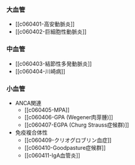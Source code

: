 ### 大血管
- [[c060401-高安動脈炎]]
- [[c060402-巨細胞性動脈炎]]
### 中血管
- [[c060403-結節性多発動脈炎]]
- [[c060404-川崎病]]
### 小血管
- ANCA関連
	- [[c060405-MPA]]
	- [[c060406-GPA (Wegener肉芽腫)]]
	- [[c060407-EGPA (Churg Strauss症候群)]]
- 免疫複合体性
	- [[c060409-クリオグロブリン血症]]
	- [[c060410-Goodpasture症候群]]
	- [[c060411-IgA血管炎]]
